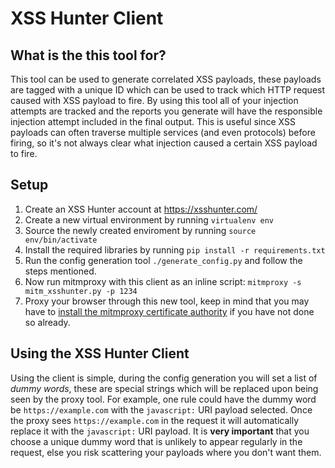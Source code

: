 # XSS Hunter Client

## What is the this tool for?
This tool can be used to generate correlated XSS payloads, these payloads are tagged with a unique ID which can be used to track which HTTP request caused with XSS payload to fire. By using this tool all of your injection attempts are tracked and the reports you generate will have the responsible injection attempt included in the final output. This is useful since XSS payloads can often traverse multiple services (and even protocols) before firing, so it's not always clear what injection caused a certain XSS payload to fire.

## Setup
1. Create an XSS Hunter account at https://xsshunter.com/
2. Create a new virtual environment by running `virtualenv env`
3. Source the newly created enviroment by running `source env/bin/activate`
4. Install the required libraries by running `pip install -r requirements.txt`
5. Run the config generation tool `./generate_config.py` and follow the steps mentioned.
6. Now run mitmproxy with this client as an inline script: `mitmproxy -s mitm_xsshunter.py -p 1234`
7. Proxy your browser through this new tool, keep in mind that you may have to [install the mitmproxy certificate authority](http://docs.mitmproxy.org/en/stable/certinstall.html) if you have not done so already.

## Using the XSS Hunter Client
Using the client is simple, during the config generation you will set a list of *dummy words*, these are special strings which will be replaced upon being seen by the proxy tool. For example, one rule could have the dummy word be `https://example.com` with the `javascript:` URI payload selected. Once the proxy sees `https://example.com` in the request it will automatically replace it with the `javascript:` URI payload. It is **very important** that you choose a unique dummy word that is unlikely to appear regularly in the request, else you risk scattering your payloads where you don't want them.
